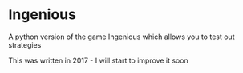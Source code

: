 # Ingenious
A python version of the game Ingenious which allows you to test out strategies

This was written in 2017 - I will start to improve it soon
